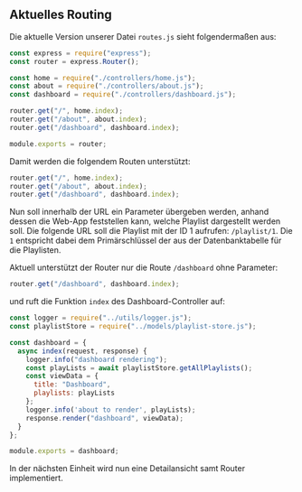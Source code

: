 ## Aktuelles Routing

Die aktuelle Version unserer Datei `routes.js` sieht folgendermaßen aus:

```js
const express = require("express");
const router = express.Router();

const home = require("./controllers/home.js");
const about = require("./controllers/about.js");
const dashboard = require("./controllers/dashboard.js");

router.get("/", home.index);
router.get("/about", about.index);
router.get("/dashboard", dashboard.index);

module.exports = router;
```

Damit werden die folgendem Routen unterstützt:

```js
router.get("/", home.index);
router.get("/about", about.index);
router.get("/dashboard", dashboard.index); 
```

Nun soll innerhalb der URL ein Parameter übergeben werden, anhand dessen die Web-App feststellen kann, welche Playlist dargestellt werden soll. Die folgende URL soll die Playlist mit der ID 1 aufrufen:
`/playlist/1`. Die `1` entspricht dabei dem Primärschlüssel der aus der Datenbanktabelle für die Playlisten.

Aktuell unterstützt der Router nur die Route `/dashboard` ohne Parameter:

```js
router.get("/dashboard", dashboard.index);
```

und ruft die Funktion `index` des Dashboard-Controller auf:

```js
const logger = require("../utils/logger.js");
const playlistStore = require("../models/playlist-store.js");

const dashboard = {
  async index(request, response) {
    logger.info("dashboard rendering");
    const playLists = await playlistStore.getAllPlaylists();
    const viewData = {
      title: "Dashboard",
      playlists: playLists
    };
    logger.info('about to render', playLists);
    response.render("dashboard", viewData);
  }
};

module.exports = dashboard;
```

In der nächsten Einheit wird nun eine Detailansicht samt Router implementiert.
